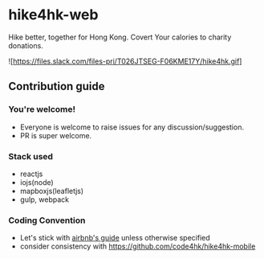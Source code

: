 # hike4hk-web

Hike better, together for Hong Kong.
Covert Your calories to charity donations.

![https://files.slack.com/files-pri/T026JTSEG-F06KME17Y/hike4hk.gif]


## Contribution guide

### You're welcome!
- Everyone is welcome to raise issues for any discussion/suggestion.
- PR is super welcome.

### Stack used
- reactjs
- iojs(node)
- mapboxjs(leafletjs)
- gulp, webpack


### Coding Convention
- Let's stick with [airbnb's guide](https://github.com/airbnb/javascript) unless otherwise specified
- consider consistency with https://github.com/code4hk/hike4hk-mobile
